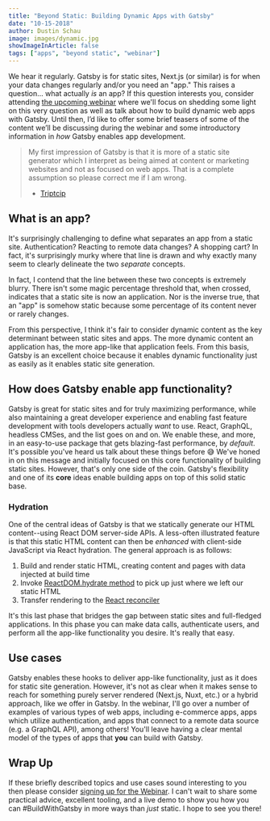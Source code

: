 ```yaml
---
title: "Beyond Static: Building Dynamic Apps with Gatsby"
date: "10-15-2018"
author: Dustin Schau
image: images/dynamic.jpg
showImageInArticle: false
tags: ["apps", "beyond static", "webinar"]
---
```


We hear it regularly. Gatsby is for static sites, Next.js (or similar) is for when your data changes regularly and/or you need an "app." This raises a question... what actually _is_ an app? If this question interests you, consider attending [the upcoming webinar][webinar] where we'll focus on shedding some light on this very question as well as talk about how to build dynamic web apps with Gatsby. Until then, I’d like to offer some brief teasers of some of the content we’ll be discussing during the webinar and some introductory information in _how_ Gatsby enables app development.

> My first impression of Gatsby is that it is more of a static site generator which I interpret as being aimed at content or marketing websites and not as focused on web apps. That is a complete assumption so please correct me if I am wrong.
>
> - [Triptcip][reddit-thread]

## What is an app?

It's surprisingly challenging to define what separates an app from a static site. Authentication? Reacting to remote data changes? A shopping cart? In fact, it's surprisingly murky where that line is drawn and why exactly many seem to clearly delineate the two _separate_ concepts.

In fact, I contend that the line between these two concepts is extremely blurry. There isn't some magic percentage threshold that, when crossed, indicates that a static site is now an application. Nor is the inverse true, that an "app" is somehow static because some percentage of its content never or rarely changes.

From this perspective, I think it's fair to consider dynamic content as the key determinant between static sites and apps. The more dynamic content an application has, the more app-like that application feels. From this basis, Gatsby is an excellent choice because it enables dynamic functionality just as easily as it enables static site generation.

## How does Gatsby enable app functionality?

Gatsby is great for static sites and for truly maximizing performance, while also maintaining a great developer experience and enabling fast feature development with tools developers actually _want_ to use. React, GraphQL, headless CMSes, and the list goes on and on. We enable these, and more, in an easy-to-use package that gets blazing-fast performance, by _default_. It's possible you've heard us talk about these things before 😅 We've honed in on this message and initially focused on this core functionality of building static sites. However, that's only one side of the coin. Gatsby's flexibility and one of its **core** ideas enable building apps on top of this solid static base.

### Hydration

One of the central ideas of Gatsby is that we statically generate our HTML content--using React DOM server-side APIs. A less-often illustrated feature is that this static HTML content can then be _enhanced_ with client-side JavaScript via React hydration. The general approach is as follows:

1. Build and render static HTML, creating content and pages with data injected at build time
1. Invoke [ReactDOM.hydrate method][hydrate] to pick up just where we left our static HTML
1. Transfer rendering to the [React reconciler][reconciler]

It's this last phase that bridges the gap between static sites and full-fledged applications. In this phase you can make data calls, authenticate users, and perform all the app-like functionality you desire. It's really that easy.

## Use cases

Gatsby enables these hooks to deliver app-like functionality, just as it does for static site generation. However, it's not as clear when it makes sense to reach for something purely server rendered (Next.js, Nuxt, etc.) or a hybrid approach, like we offer in Gatsby. In the webinar, I'll go over a number of examples of various types of web apps, including e-commerce apps, apps which utilize authentication, and apps that connect to a remote data source (e.g. a GraphQL API), among others! You'll leave having a clear mental model of the types of apps that **you** can build with Gatsby.

## Wrap Up

If these briefly described topics and use cases sound interesting to you then please consider [signing up for the Webinar][webinar]. I can't wait to share some practical advice, excellent tooling, and a live demo to show you how you can #BuildWithGatsby in more ways than _just_ static. I hope to see you there!

[reddit-thread]: https://www.reddit.com/r/reactjs/comments/992n2r/next_vs_gatsby/?st=jn6cojmr&sh=1a53fac1
[webinar]: https://www.gatsbyjs.com/build-web-apps-webinar
[hydrate]: https://reactjs.org/docs/react-dom.html#hydrate
[reconciler]: https://reactjs.org/docs/reconciliation.html
